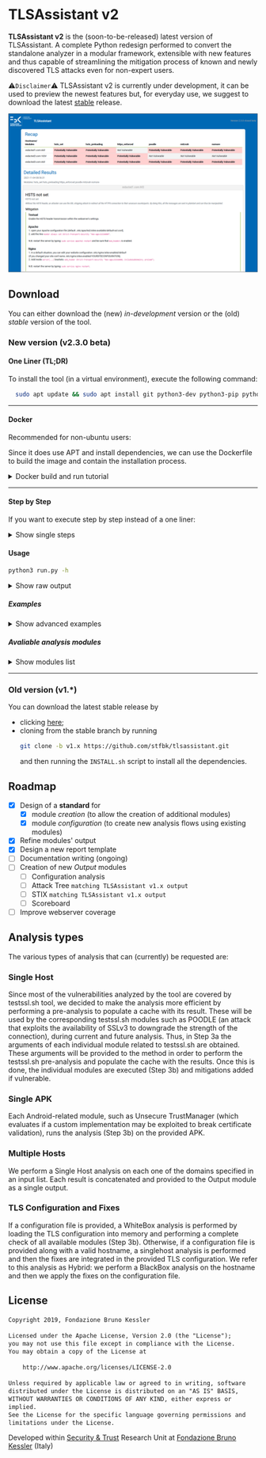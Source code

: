 # TLSAssistant v2

**TLSAssistant v2** is the (soon-to-be-released) latest version of TLSAssistant. A complete Python redesign performed to convert the standalone analyzer in a modular framework, extensible with new features and thus capable of streamlining the mitigation process of known and newly discovered TLS attacks even for non-expert users.

⚠`Disclaimer`⚠ TLSAssistant v2 is currently under development, it can be used to preview the newest features but, for everyday use, we suggest to download the latest [stable](https://github.com/stfbk/tlsassistant/releases) release.

![report](assets/report.png)

## Download
You can either download the (new) *in-development* version or the (old) *stable* version of the tool.

### New version (v2.3.0 beta)

#### One Liner (TL;DR)
To install the tool (in a virtual environment), execute the following command:
```bash
  sudo apt update && sudo apt install git python3-dev python3-pip python3-venv -y && git clone https://github.com/stfbk/tlsassistant.git && cd tlsassistant && python3 -m venv venv && source venv/bin/activate && pip3 install -r requirements.txt && python3 install.py -v
```
---

#### Docker

Recommended for non-ubuntu users:

Since it does use APT and install dependencies, we can use the Dockerfile to build the image and contain the installation process.

<details>
<summary>Docker build and run tutorial</summary>

clone the repository:

```bash
  git clone https://github.com/stfbk/tlsassistant.git && cd tlsassistant
```
Build the docker image:
```bash
  docker build -t tlsassistant .
```
Run the docker image:

```bash
docker run --rm -v ${PWD}/results:/tlsassistant/results -t tlsassistant -s fbk.eu
```
add all the `args` that we want to pass after the `tlsassistant` keyword.


We can use the `-v` flag to mount directories with the TLS configuration files.

```bash
docker run --rm -v ${PWD}/results:/tlsassistant/results -v ${PWD}/configurations_to_mount:/tlsassistant/config_mounted -t tlsassistant -f config_mounted/apache.conf
```
</details>

---
#### Step by Step
If you want to execute step by step instead of a one liner:
<details>

<summary>Show single steps</summary>

0. Install git
```bash
sudo apt update && sudo apt-get install git -y
```
1. Download the tool by running

```bash
git clone https://github.com/stfbk/tlsassistant.git && cd tlsassistant
```
2. Install python
  ```bash
  sudo apt update && sudo apt-get install python3-dev python3-pip python3-venv -y
  ```
3. Optional but recommended: Create a virtual environment
  ```bash
  python3 -m venv venv
  ```
  and activate the virtual environment
  ```bash
  source venv/bin/activate
  ```
4. Install the requirements
  ```bash
  pip3 install -r requirements.txt
  ```
5. Run the installer
  ```bash
  python3 install.py
  ```
⚠ Note that the installation of `wkhtmltopdf` is slow. 
To see precisely what the installer is doing, run the command with `-v`.
</details>

#### Usage
```bash
python3 run.py -h
```
<details>

<summary>Show raw output</summary>

```
usage: TLSAssistant [-h] [--version] [-v] [--openssl OPENSSL | --ignore-openssl] [-ot {pdf,html}] [-o OUTPUT] [--group-by {host,module}] (-s SERVER | -f FILE | -d DOMAIN_FILE | -l [LIST] | -a APK)
                    [--apply-fix [APPLY_FIX]] [-c CONFIGURATION | -m CONFIGURATION [CONFIGURATION ...]] [-e EXCLUDE [EXCLUDE ...]]

TLSAssistant Help

optional arguments:
  -h, --help            show this help message and exit
  --version             show program's version number and exit
  -v, --verbosity       increase output verbosity
  --openssl OPENSSL, --openssl-version OPENSSL
                        Add openSSL version to consider if configuration analysis is asked.
  --ignore-openssl      During configuration analysis, ignore openssl version completely.
  -ot {pdf,html}, --output-type {pdf,html}
                        The type of the report output.
                        Output type can be omitted and can be obtained by --output extension.
  -o OUTPUT, --output OUTPUT
                        Set report path.
  --group-by {host,module}
                        Choose how to group results by.
  -s SERVER, --server SERVER
                        The hostname, target of the analysis.
  -f FILE, --file FILE  The configuration to analyze.
  -d DOMAIN_FILE, --domain_file DOMAIN_FILE
                        The file path which has the hostname to analyze.
  -l [LIST], --list [LIST]
                        List all modules or print an help of a module.
                        For Example
                        -l freak
  -a APK, --apk APK     The apk path, target of the analysis.
  --apply-fix [APPLY_FIX]
                        Apply fix in the current configuration.
                         Give a path if using -s.
                        i.e.
                                python3 run.py -s fbk.eu --apply-fix myconf.conf
  -c CONFIGURATION, --conf CONFIGURATION, --configuration CONFIGURATION
                        Configuration path.
  -m CONFIGURATION [CONFIGURATION ...], --modules CONFIGURATION [CONFIGURATION ...]
                        List of modules to run
                        For example
                                -m breach crime freak
  -e EXCLUDE [EXCLUDE ...], --exclude EXCLUDE [EXCLUDE ...]
                        List of modules to exclude
                        For example
                                -e breach crime

https://st.fbk.eu -  Security and Trust, FBK Research Unit

```
</details>

##### Examples 
<details>
<summary>Show advanced examples</summary>

- Perform a **server** analysis

```bash
python3 run.py -s fbk.eu
```
<sub>If no configuration or module list provided, `default_server.json` is loaded.</sub>

- Perform a **configuration file** analysis

Here we specify the openssl version of the system which runs the web server.
```bash
python3 run.py -f my_apache_conf.conf --openssl 1.1.1
```

We can also **ignore the openssl version**, assuming the weakest version:
```bash
python3 run.py -f my_apache_conf.conf --ignore-openssl
```

- Perform a **TLS configuration file** analysis and **apply fixes**

By default, the configuration analyzed is changed in place.
```bash
python3 run.py -f my_apache_conf.conf --apply-fix
```

We can specify an **output** path of the fixed configuration:

```bash
python3 run.py -f my_apache_conf.conf --apply-fix my_output_conf.conf
```
- Perform an analysis by **selecting modules**

```bash
python3 run.py -s fbk.eu -m breach crime freak poodle hsts_preloading
```

Or by selecting a **TLSAssistant configuration file**:

```bash
python3 run.py -s fbk.eu -c default_server.json 
```

We can also **exclude some modules** without editing the configuration file:

```bash
python3 run.py -s fbk.eu -c default_server.json -e hsts_preloading
```

get the **full module list** with:
```bash
python3 run.py -l
```

- Perform an analysis with **subdomain enumeration**

```bash
python3 run.py -s *.fbk.eu
```

- Perform an analysis on an **apk file**

```bash
python3 run.py -a my_apk.apk
```

<sub>If no configuration or module list provided, `default_android.json` is loaded.</sub>

- Analyze **all domains in a file** (one per line, including subdomains enumeration)

Assuming the file `domains_list.log` looks like this:
```
music.amazon.it
facebook.com
*.fbk.eu
```
we execute:

```bash
python3 run.py -d domains_list.log
```

</details>


##### Avaliable analysis modules

<details>
<summary>Show modules list</summary>

```bash
python3 run.py -l
```

Results:

```
Here's a list of all the modules available:
Android:
        accepting_all_certificates
        certificate_keystore_disclosure
        hostnameverifier
        obfuscated_code
        ssl_error
        ssl_getinsecure_method
        trustmanager
        weak_algorithms
        webview_ssl_errors
Server:
        3shake
        beast
        breach
        ccs_injection
        certificate_transparency
        crime
        drown
        freak
        heartbleed
        hsts_preloading
        hsts_set
        https_enforced
        logjam
        lucky13
        mitzvah
        nomore
        pfs
        poodle
        renegotiation
        robot
        sloth
        sweet32
        ticketbleed
Use 
        -l module_name
 to read the details.
```

</details>

---

### Old version (v1.\*)
You can download the latest stable release by
- clicking [here](https://github.com/stfbk/tlsassistant/releases);
- cloning from the stable branch by running
    ```bash
    git clone -b v1.x https://github.com/stfbk/tlsassistant.git
    ```
    and then running the `INSTALL.sh` script to install all the dependencies.

## Roadmap

- [x] Design of a **standard** for 
  - [x] module *creation* (to allow the creation of additional modules)
  - [x] module *configuration* (to create new analysis flows using existing modules)
- [x] Refine modules' output
- [x] Design a new report template
- [ ] Documentation writing (ongoing)
- [ ] Creation of new *Output* modules
  - [ ] Configuration analysis
  - [ ] Attack Tree `matching TLSAssistant v1.x output`
  - [ ] STIX `matching TLSAssistant v1.x output`
  - [ ] Scoreboard
- [ ] Improve webserver coverage

## Analysis types
The various types of analysis that can (currently) be requested are:

### Single Host
Since most of the vulnerabilities analyzed by the tool are covered by testssl.sh tool, we decided to make the analysis more efficient by performing a pre-analysis to populate a cache with its result. These will be used by the corresponding testssl.sh modules such as POODLE (an attack that exploits the availability of SSLv3 to downgrade the strength of the connection), during current and future analysis. Thus, in Step 3a the arguments of each individual module related to testssl.sh are obtained. These arguments will be provided to the method in order to perform the testssl.sh pre-analysis and populate the cache with the results. Once this is done, the individual modules are executed (Step 3b) and mitigations added if vulnerable.

### Single APK
Each Android-related module, such as Unsecure TrustManager (which evaluates if a custom implementation may be exploited to break certificate validation), runs the analysis (Step 3b) on the provided APK.

### Multiple Hosts
We perform a Single Host analysis on each one of the domains specified in an input list. Each result is concatenated and provided to the Output module as a single output.	

### TLS Configuration and Fixes
If a configuration file is provided, a WhiteBox analysis is performed by loading the TLS configuration into memory and performing a complete check of all available modules (Step 3b). Otherwise, if a configuration file is provided along with a valid hostname, a singlehost analysis is performed and then the fixes are integrated in the provided TLS configuration. We refer to this analysis as Hybrid: we perform a BlackBox analysis on the hostname and then we apply the fixes on the configuration file.


## License

```
Copyright 2019, Fondazione Bruno Kessler

Licensed under the Apache License, Version 2.0 (the "License");
you may not use this file except in compliance with the License.
You may obtain a copy of the License at

    http://www.apache.org/licenses/LICENSE-2.0

Unless required by applicable law or agreed to in writing, software
distributed under the License is distributed on an "AS IS" BASIS,
WITHOUT WARRANTIES OR CONDITIONS OF ANY KIND, either express or implied.
See the License for the specific language governing permissions and
limitations under the License.
```

Developed within [Security & Trust](https://st.fbk.eu/) Research Unit at [Fondazione Bruno Kessler](https://www.fbk.eu/en/) (Italy)

